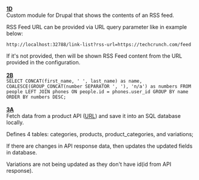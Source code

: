 **[1D](https://github.com/Exove/developer-test#1d-create-a-module-in-drupal)**
<br/>
Custom module for Drupal that shows the contents of an RSS feed.

RSS Feed URL can be provided via URL query parameter like in example below:

``http://localhost:32788/link-list?rss-url=https://techcrunch.com/feed``

If it's not provided, then will be shown RSS Feed content from the URL provided in the configuration.
<br/>
<br/>
**[2B](https://github.com/Exove/developer-test#2b-create-an-sql-query)**
<br>
``SELECT CONCAT(first_name, ' ', last_name) as name,
COALESCE(GROUP_CONCAT(number SEPARATOR ', '), 'n/a') as numbers
FROM people
LEFT JOIN phones ON people.id = phones.user_id
GROUP BY name
ORDER BY numbers DESC;``
<br/>
<br/>
**[3A](https://github.com/Exove/developer-test#3a-get-data-and-save-it-locally)**
<br>
Fetch data from a product API ([URL](https://github.com/Exove/developer-test/blob/main/material/products.json)) and save it into an SQL database locally.

Defines 4 tables: categories, products, product_categories, and variations;

If there are changes in API response data, then updates the updated fields in database.

Variations are not being updated as they don't have id(id from API response).